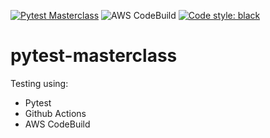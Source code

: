 [![Pytest Masterclass](https://github.com/tonythanuvelil/pytest-masterclass/actions/workflows/main.yml/badge.svg?branch=main)](https://github.com/tonythanuvelil/pytest-masterclass/actions/workflows/main.yml)  ![AWS CodeBuild](https://codebuild.ap-south-1.amazonaws.com/badges?uuid=eyJlbmNyeXB0ZWREYXRhIjoiRnFPdlYvbWx4cXYrelViaHBzdUpMUjZpOEtaWWFZRHpQRlpPZXFxUW9OVFM0L0VFT0R2aTl5Mnd2TGo0aFhZdzZxL2F3YjJ0Nm9Va0JUdU1EZlIzSTBVPSIsIml2UGFyYW1ldGVyU3BlYyI6Imo3MjRuTW1YaEpuVUNoUmwiLCJtYXRlcmlhbFNldFNlcmlhbCI6Mn0%3D&branch=main)  [![Code style: black](https://img.shields.io/badge/code%20style-black-000000.svg)](https://github.com/psf/black)

# pytest-masterclass
Testing using:
 - Pytest
 - Github Actions
 - AWS CodeBuild
